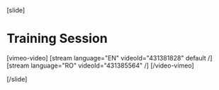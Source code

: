[slide]
# Training Session

[vimeo-video]
[stream language="EN" videoId="431381828" default /]
[stream language="RO" videoId="431385564" /]
[/video-vimeo]

[/slide]